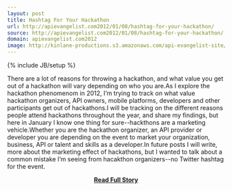 ```yaml
---
layout: post
title: Hashtag For Your Hackathon
url: http://apievangelist.com2012/01/08/hashtag-for-your-hackathon/
source: http://apievangelist.com2012/01/08/hashtag-for-your-hackathon/
domain: apievangelist.com2012
image: http://kinlane-productions.s3.amazonaws.com/api-evangelist-site/blog/Twitter-Hashtag.jpg
---
```

{% include JB/setup %}<p>There are a lot of reasons for throwing a hackathon, and what value you get out of a hackathon will vary depending on who you are.As I explore the hackathon phenomenom in 2012, I’m trying to track on what value hackathon organizers, API owners, mobile platforms, developers and other participants get out of hackathons.I will be tracking on the different reasons people attend hackathons throughout the year, and share my findings, but here in January I know one thing for sure--hackthons are a marketing vehicle.Whether you are the hackathon organizer, an API provider or developer you are depending on the event to market your organization, business, API or talent and skills as a developer.In future posts I will write, more about the marketing effect of hackathons, but I wanted to talk about a common mistake I’m seeing from hacakthon organizers--no Twitter hashtag for the event.</p>
<center><p><a href="http://apievangelist.com2012/01/08/hashtag-for-your-hackathon/" style='padding:25px; font-sze:18px; font-weight: bold;'>Read Full Story</a></p></center>
